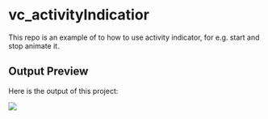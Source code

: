 # vc_activityIndicatior
This repo is an example of to how to use activity indicator, for e.g. start and stop animate it.

## Output Preview
Here is the output of this project:

![](http://luthfifr.com/buku_ios_101/gif/viewController/vc_activityIndicator.gif)
